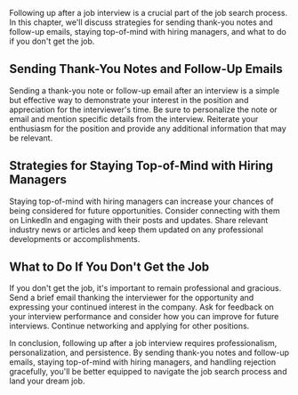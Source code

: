 
Following up after a job interview is a crucial part of the job search process. In this chapter, we'll discuss strategies for sending thank-you notes and follow-up emails, staying top-of-mind with hiring managers, and what to do if you don't get the job.

Sending Thank-You Notes and Follow-Up Emails
--------------------------------------------

Sending a thank-you note or follow-up email after an interview is a simple but effective way to demonstrate your interest in the position and appreciation for the interviewer's time. Be sure to personalize the note or email and mention specific details from the interview. Reiterate your enthusiasm for the position and provide any additional information that may be relevant.

Strategies for Staying Top-of-Mind with Hiring Managers
-------------------------------------------------------

Staying top-of-mind with hiring managers can increase your chances of being considered for future opportunities. Consider connecting with them on LinkedIn and engaging with their posts and updates. Share relevant industry news or articles and keep them updated on any professional developments or accomplishments.

What to Do If You Don't Get the Job
-----------------------------------

If you don't get the job, it's important to remain professional and gracious. Send a brief email thanking the interviewer for the opportunity and expressing your continued interest in the company. Ask for feedback on your interview performance and consider how you can improve for future interviews. Continue networking and applying for other positions.

In conclusion, following up after a job interview requires professionalism, personalization, and persistence. By sending thank-you notes and follow-up emails, staying top-of-mind with hiring managers, and handling rejection gracefully, you'll be better equipped to navigate the job search process and land your dream job.
